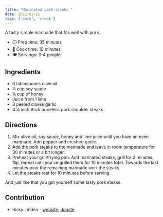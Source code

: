 ```yaml
---
title: "Marinated pork steaks "
date: 2021-03-11
tags: ['pork', 'steak']
---
```


A tasty simple marinade that fits well with pork.

- ⏲️ Prep time: 35 minutes
- 🍳 Cook time: 10 minutes
- 🍽️ Servings: 3-4 people

## Ingredients

- 6 tablespoons olive oil 
- ¼ cup soy sauce 
- ¼ cup of honey
- Juice from 1 lime
- 3 peeled cloves garlic
- 4 ¼ inch thick boneless pork shoulder steaks

## Directions

1. Mix olive oil, soy sauce, honey and lime juice until you have an even marinade. Add pepper and crushed garlic.
2. Add the pork steaks to the marinade and leave in room temperature for 30 minutes or a bit longer.
3. Preheat your grill/frying pan. Add marinated steaks, grill for 2 minutes, flip, repeat until you've grilled them for 10 minutes total. Towards the last minutes pour the remaining marinade over the steaks.
5. Let the steaks rest for 10 minutes before serving.

And just like that you got yourself some tasty pork steaks.

## Contribution

- Ricky Lindén - [website](https://rickylinden.com), [donate](https://rickylinden.com/donate.html)
